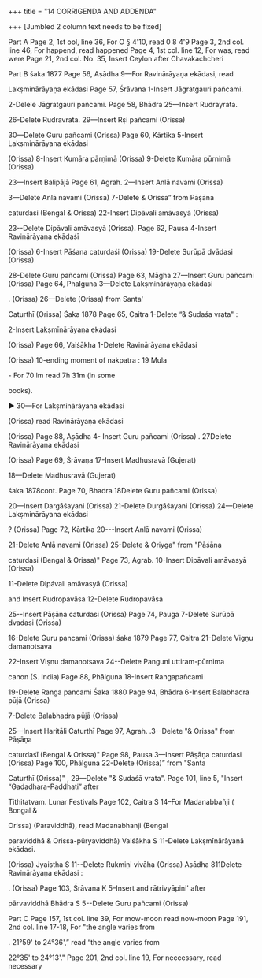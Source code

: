 +++
title = "14 CORRIGENDA AND ADDENDA"

+++
[Jumbled 2 column text needs to be fixed]

Part A Page 2, 1st ool, line 36, For O § 4'10, read 0 8 4'9 Page 3, 2nd col. line 46, For happend, read happened Page 4, 1st col. line 12, For was, read were Page 21, 2nd col. No. 35, Insert Ceylon after Chavakachcheri 

Part B śaka 1877 Page 56, Aṣādha 9—For Ravinārāyaṇa ekādasi, read 

Lakṣminārāyaṇa ekādasi Page 57, Śrāvana 1-Insert Jāgratgauri pañcami. 

2-Delele Jāgratgauri pañcami. Page 58, Bhādra 25—Insert Rudrayrata. 

26-Delete Rudravrata. 29—Insert Rṣi pañcami (Orissa) 

30—Delete Guru pañcami (Orissa) Page 60, Kārtika 5-Insert Lakṣminārāyana ekādasi 

(Orissa) 8-Insert Kumāra pārṇimā (Orissa) 9-Delete Kumāra pūrnimā (Orissa) 

23—Insert Balipājā Page 61, Agrah. 2—Insert Anlā navami (Orissa) 

3—Delete Anlā navami (Orissa) 7-Delete & Orissa” from Pāṣāna 

caturdasi (Bengal & Orissa) 22-Insert Dipāvali amāvasyā (Orissa) 

23--Delete Dipāvali amāvasyā (Orissa). Page 62, Pausa 4-Insert Ravinārāyaṇa ekādaśī 

(Orissa) 6-Insert Pāśana caturdaśi (Orissa) 19-Delete Surūpā dvādasi (Orissa) 

28-Delete Guru pañcami (Orissa) Page 63, Māgha 27—Insert Guru pañcami (Orissa) Page 64, Phalguna 3—Delete Lakṣminārāyaṇa ekādasi 

. (Orissa) 26—Delete (Orissa) from Santa' 

Caturthī (Orissa) Śaka 1878 Page 65, Caitra 1-Delete “& Sudaśa vrata" : 

2-Insert Lakṣmīnārāyaṇa ekádasi 

(Orissa) Page 66, Vaiśākha 1-Delete Ravinārāyana ekādasi 

(Orissa) 10-ending moment of nakpatra : 19 Mula 

\- For 70 lm read 7h 31m (in some 

books). 

► 30—For Lakṣminārāyana ekādasi 

(Orissa) read Ravinārāyaṇa ekādasi 

(Orissa) Page 88, Aṣādha 4- Insert Guru pañcami (Orissa) . 27Delete Ravinārāyana ekādasi 

(Orissa) Page 69, Śrāvaṇa 17-Insert Madhusravā (Gujerat) 

18—Delete Madhusravā (Gujerat) 

śaka 1878cont. Page 70, Bhadra 18Delete Guru pañcami (Orissa) 

20—Insert Dargāśayani (Orissa) 21-Delete Durgāśayani (Orissa) 24—Delete Lakṣminārāyana ekādasi 

? (Orissa) Page 72, Kārtika 20---Insert Anlā navami (Orissa) 

21-Delete Anlā navami (Orissa) 25-Delete & Oriyga" from "Pāśāna 

caturdasi (Bengal & Orissa)" Page 73, Agrab. 10-Insert Dipāvali amāvasyā (Orissa) 

11-Delete Dipávali amāvasyā (Orissa) 

and Insert Rudropavāsa 12-Delete Rudropavāsa 

25--Insert Pāṣāṇa caturdasi (Orissa) Page 74, Pauga 7-Delete Surūpā dvadasi (Orissa) 

16-Delete Guru pancami (Orissa) śaka 1879 Page 77, Caitra 21-Delete Vigṇu damanotsava 

22-Insert Viṣnu damanotsava 24--Delete Panguni uttiram-pūrnima 

canon (S. India) Page 88, Phālguna 18-Insert Rangapañcami 

19-Delete Ranga pancami Śaka 1880 Page 94, Bhādra 6-Insert Balabhadra pūjā (Orissa) 

7-Delete Balabhadra pūjā (Orissa) 

25—Insert Haritāli Caturthī Page 97, Agrah. .3--Delete "& Orissa" from Pāṣāṇa 

caturdaśī (Bengal & Orissa)" Page 98, Pausa 3—Insert Pāṣāṇa caturdasi (Orissa) Page 100, Phālguna 22-Delete (Orissa)” from "Santa 

Caturthī (Orissa)" , 29—Delete "& Sudaśā vrata". Page 101, line 5, "Insert “Gadadhara-Paddhati” after 

Tithitatvam. Lunar Festivals Page 102, Caitra S 14–For Madanabbañji ( Bongal & 

Orissa) (Paraviddhā), read Madanabhanji (Bengal 

paraviddhā & Orissa-pūryaviddhā) Vaiśākha S 11-Delete Lakṣmīnārāyaṇā ekādasi. 

(Orissa) Jyaiṣtha S 11--Delete Rukmiṇi vivāha (Orissa) Aṣādha 811Delete Ravinārāyaṇa ekādasi : 

. (Orissa) Page 103, Śrāvana K 5–Insert and rātrivyāpini' after 

pārvaviddhā Bhādra S 5--Delete Guru pañcami (Orissa) 

Part C Page 157, 1st col. line 39, For mow-moon read now-moon Page 191, 2nd col. line 17-18, For "the angle varies from 

. 21°59' to 24°36',” read “the angle varies from 

22°35' to 24°13'." Page 201, 2nd col. line 19, For neccessary, read necessary 

